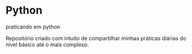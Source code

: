 # Python
 praticando em python

 Repositório criado com intuito de compartilhar minhas práticas diárias do nível básico até o mais complexo.